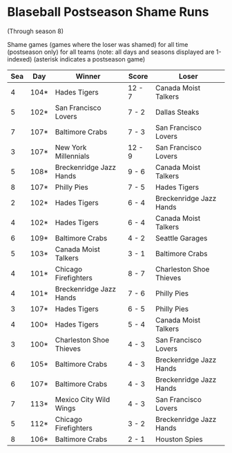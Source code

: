 # Blaseball Postseason Shame Runs
(Through season 8)



Shame games (games where the loser was shamed) for all time (postseason only) for all teams (note: all days and seasons displayed are 1-indexed) (asterisk indicates a postseason game)


| Sea | Day | Winner | Score | Loser | 
| ------ |------ |------ |------ |------ |
| 4 | 104* | Hades Tigers | 12 - 7 | Canada Moist Talkers | 
| 5 | 102* | San Francisco Lovers | 7 - 2 | Dallas Steaks | 
| 7 | 107* | Baltimore Crabs | 7 - 3 | San Francisco Lovers | 
| 3 | 107* | New York Millennials | 12 - 9 | San Francisco Lovers | 
| 5 | 108* | Breckenridge Jazz Hands | 9 - 6 | Canada Moist Talkers | 
| 8 | 107* | Philly Pies | 7 - 5 | Hades Tigers | 
| 2 | 102* | Hades Tigers | 6 - 4 | Breckenridge Jazz Hands | 
| 4 | 102* | Hades Tigers | 6 - 4 | Canada Moist Talkers | 
| 6 | 109* | Baltimore Crabs | 4 - 2 | Seattle Garages | 
| 5 | 103* | Canada Moist Talkers | 3 - 1 | Baltimore Crabs | 
| 4 | 101* | Chicago Firefighters | 8 - 7 | Charleston Shoe Thieves | 
| 4 | 101* | Breckenridge Jazz Hands | 7 - 6 | Philly Pies | 
| 3 | 107* | Hades Tigers | 6 - 5 | Philly Pies | 
| 4 | 100* | Hades Tigers | 5 - 4 | Canada Moist Talkers | 
| 3 | 100* | Charleston Shoe Thieves | 4 - 3 | San Francisco Lovers | 
| 6 | 105* | Baltimore Crabs | 4 - 3 | Breckenridge Jazz Hands | 
| 6 | 107* | Baltimore Crabs | 4 - 3 | Breckenridge Jazz Hands | 
| 7 | 113* | Mexico City Wild Wings | 4 - 3 | San Francisco Lovers | 
| 5 | 112* | Chicago Firefighters | 3 - 2 | Breckenridge Jazz Hands | 
| 8 | 106* | Baltimore Crabs | 2 - 1 | Houston Spies | 


